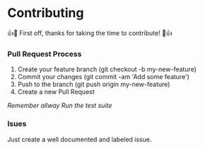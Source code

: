 # Contributing
👍🎉 First off, thanks for taking the time to contribute! 🎉👍

### Pull Request Process
1. Create your feature branch (git checkout -b my-new-feature)
2. Commit your changes (git commit -am 'Add some feature')
3. Push to the branch (git push origin my-new-feature)
4. Create a new Pull Request

_Remember allway Run the test suite_

### Isues
Just create a well documented and labeled issue.
